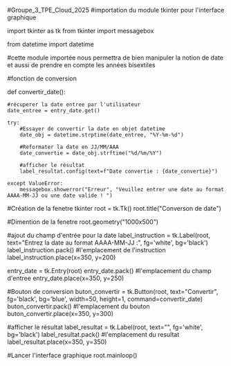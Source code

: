 #Groupe_3_TPE_Cloud_2025
#importation du module tkinter pour l'interface graphique

import tkinter as tk
from tkinter import messagebox

from datetime import datetime

#cette module importée nous permettra de bien manipuler la notion de date et aussi de prendre en compte les années bisextiles

#fonction de conversion

def convertir_date():

    #récuperer la date entree par l'utilisateur
    date_entree = entry_date.get()

    try:
        #Essayer de convertir la date en objet datetime
        date_obj = datetime.strptime(date_entree, "%Y-%m-%d")

        #Reformater la date en JJ/MM/AAA
        date_convertie = date_obj.strftime("%d/%m/%Y")

        #afficher le résultat
        label_resultat.config(text=f"Date convertie : {date_convertie}")
    
    except ValueError:
        messagebox.showerror("Erreur", "Veuillez entrer une date au format AAAA-MM-JJ ou une date valide ! ")

#Création de la fenetre tkinter
root = tk.Tk()
root.title("Converson de date")

#Dimention de la fenetre
root.geometry("1000x500")


#ajout du champ d'entrée pour la date
label_instruction = tk.Label(root, text="Entrez la date au format AAAA-MM-JJ :", fg='white', bg='black')
label_instruction.pack()
#l'emplacement de l'instruction
label_instruction.place(x=350, y=200)

entry_date = tk.Entry(root)
entry_date.pack()
#l'emplacement du champ d'entree
entry_date.place(x=350, y=250)

#Bouton de conversion
buton_convertir = tk.Button(root, text="Convertir", fg='black', bg='blue', width=50, height=1, command=convertir_date)
buton_convertir.pack()
#l'emplacement du bouton
buton_convertir.place(x=350, y=300)


#afficher le résultat
label_resultat = tk.Label(root, text="", fg='white', bg='black')
label_resultat.pack()
#l'emplacement du resultat
label_resultat.place(x=350, y=350)

#Lancer l'interface graphique
root.mainloop()
